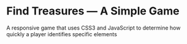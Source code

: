 # Find Treasures — A Simple Game

A responsive game that uses CSS3 and JavaScript to determine how quickly a player identifies specific elements

